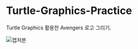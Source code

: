 # Turtle-Graphics-Practice
Turtle Graphics 활용한 Avengers 로고 그리기.

![캡처본](https://user-images.githubusercontent.com/55652627/113579765-b5bc2d00-965f-11eb-9cfc-03dc511c54b8.PNG)

